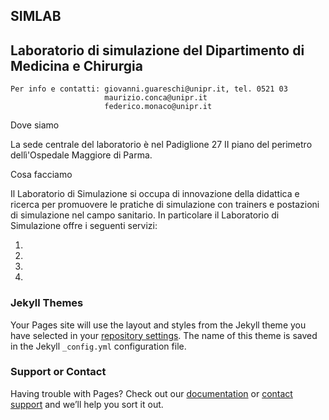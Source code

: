 ## SIMLAB

## Laboratorio di simulazione del Dipartimento di Medicina e Chirurgia


    Per info e contatti: giovanni.guareschi@unipr.it, tel. 0521 03
                         maurizio.conca@unipr.it
                         federico.monaco@unipr.it  

Dove siamo

La sede centrale del laboratorio è nel Padiglione 27 II piano del perimetro dellì'Ospedale Maggiore di Parma.

Cosa facciamo

Il Laboratorio di Simulazione si occupa di innovazione della didattica e ricerca per promuovere le pratiche di simulazione con trainers e postazioni di simulazione nel campo sanitario.
In particolare il Laboratorio di Simulazione offre i seguenti servizi:

1)    
2)
3)
4)    







### Jekyll Themes

Your Pages site will use the layout and styles from the Jekyll theme you have selected in your [repository settings](https://github.com/simlabunipr/simlabunipr.github.io/settings). The name of this theme is saved in the Jekyll `_config.yml` configuration file.

### Support or Contact

Having trouble with Pages? Check out our [documentation](https://help.github.com/categories/github-pages-basics/) or [contact support](https://github.com/contact) and we’ll help you sort it out.
